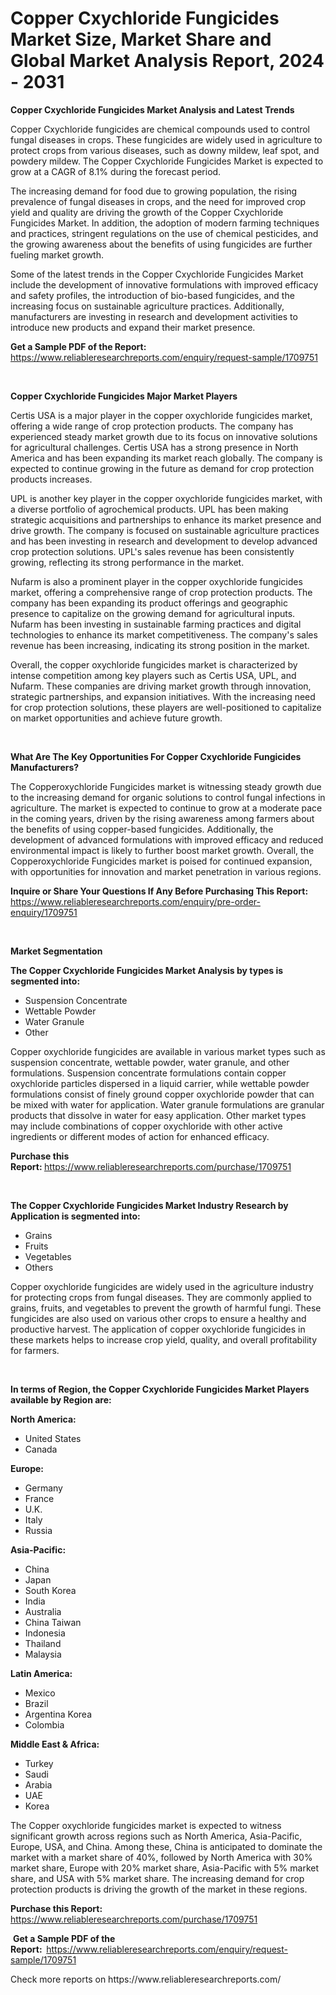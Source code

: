 <p><h1>Copper Cxychloride Fungicides Market Size, Market Share and Global Market Analysis Report, 2024 - 2031</h1></p><p><strong>Copper Cxychloride Fungicides Market Analysis and Latest Trends</strong></p>
<p><p>Copper Cxychloride fungicides are chemical compounds used to control fungal diseases in crops. These fungicides are widely used in agriculture to protect crops from various diseases, such as downy mildew, leaf spot, and powdery mildew. The Copper Cxychloride Fungicides Market is expected to grow at a CAGR of 8.1% during the forecast period.</p><p>The increasing demand for food due to growing population, the rising prevalence of fungal diseases in crops, and the need for improved crop yield and quality are driving the growth of the Copper Cxychloride Fungicides Market. In addition, the adoption of modern farming techniques and practices, stringent regulations on the use of chemical pesticides, and the growing awareness about the benefits of using fungicides are further fueling market growth.</p><p>Some of the latest trends in the Copper Cxychloride Fungicides Market include the development of innovative formulations with improved efficacy and safety profiles, the introduction of bio-based fungicides, and the increasing focus on sustainable agriculture practices. Additionally, manufacturers are investing in research and development activities to introduce new products and expand their market presence.</p></p>
<p><strong>Get a Sample PDF of the Report:&nbsp;</strong> <a href="https://www.reliableresearchreports.com/enquiry/request-sample/1709751">https://www.reliableresearchreports.com/enquiry/request-sample/1709751</a></p>
<p>&nbsp;</p>
<p><strong>Copper Cxychloride Fungicides Major Market Players</strong></p>
<p><p>Certis USA is a major player in the copper oxychloride fungicides market, offering a wide range of crop protection products. The company has experienced steady market growth due to its focus on innovative solutions for agricultural challenges. Certis USA has a strong presence in North America and has been expanding its market reach globally. The company is expected to continue growing in the future as demand for crop protection products increases.</p><p>UPL is another key player in the copper oxychloride fungicides market, with a diverse portfolio of agrochemical products. UPL has been making strategic acquisitions and partnerships to enhance its market presence and drive growth. The company is focused on sustainable agriculture practices and has been investing in research and development to develop advanced crop protection solutions. UPL's sales revenue has been consistently growing, reflecting its strong performance in the market.</p><p>Nufarm is also a prominent player in the copper oxychloride fungicides market, offering a comprehensive range of crop protection products. The company has been expanding its product offerings and geographic presence to capitalize on the growing demand for agricultural inputs. Nufarm has been investing in sustainable farming practices and digital technologies to enhance its market competitiveness. The company's sales revenue has been increasing, indicating its strong position in the market.</p><p>Overall, the copper oxychloride fungicides market is characterized by intense competition among key players such as Certis USA, UPL, and Nufarm. These companies are driving market growth through innovation, strategic partnerships, and expansion initiatives. With the increasing need for crop protection solutions, these players are well-positioned to capitalize on market opportunities and achieve future growth.</p></p>
<p>&nbsp;</p>
<p><strong>What Are The Key Opportunities For Copper Cxychloride Fungicides Manufacturers?</strong></p>
<p><p>The Copperoxychloride Fungicides market is witnessing steady growth due to the increasing demand for organic solutions to control fungal infections in agriculture. The market is expected to continue to grow at a moderate pace in the coming years, driven by the rising awareness among farmers about the benefits of using copper-based fungicides. Additionally, the development of advanced formulations with improved efficacy and reduced environmental impact is likely to further boost market growth. Overall, the Copperoxychloride Fungicides market is poised for continued expansion, with opportunities for innovation and market penetration in various regions.</p></p>
<p><strong>Inquire or Share Your Questions If Any Before Purchasing This Report:</strong> <a href="https://www.reliableresearchreports.com/enquiry/pre-order-enquiry/1709751">https://www.reliableresearchreports.com/enquiry/pre-order-enquiry/1709751</a></p>
<p>&nbsp;</p>
<p><strong>Market Segmentation</strong></p>
<p><strong>The Copper Cxychloride Fungicides Market Analysis by types is segmented into:</strong></p>
<p><ul><li>Suspension Concentrate</li><li>Wettable Powder</li><li>Water Granule</li><li>Other</li></ul></p>
<p><p>Copper oxychloride fungicides are available in various market types such as suspension concentrate, wettable powder, water granule, and other formulations. Suspension concentrate formulations contain copper oxychloride particles dispersed in a liquid carrier, while wettable powder formulations consist of finely ground copper oxychloride powder that can be mixed with water for application. Water granule formulations are granular products that dissolve in water for easy application. Other market types may include combinations of copper oxychloride with other active ingredients or different modes of action for enhanced efficacy.</p></p>
<p><strong>Purchase this Report:&nbsp;</strong><a href="https://www.reliableresearchreports.com/purchase/1709751">https://www.reliableresearchreports.com/purchase/1709751</a></p>
<p>&nbsp;</p>
<p><strong>The Copper Cxychloride Fungicides Market Industry Research by Application is segmented into:</strong></p>
<p><ul><li>Grains</li><li>Fruits</li><li>Vegetables</li><li>Others</li></ul></p>
<p><p>Copper oxychloride fungicides are widely used in the agriculture industry for protecting crops from fungal diseases. They are commonly applied to grains, fruits, and vegetables to prevent the growth of harmful fungi. These fungicides are also used on various other crops to ensure a healthy and productive harvest. The application of copper oxychloride fungicides in these markets helps to increase crop yield, quality, and overall profitability for farmers.</p></p>
<p>&nbsp;</p>
<p><strong>In terms of Region, the Copper Cxychloride Fungicides Market Players available by Region are:</strong></p>
<p>
    <p> <strong> North America: </strong>
        <ul>
            <li>United States</li>
            <li>Canada</li>
        </ul>
        </p> 
    <p> <strong> Europe: </strong>
        <ul>
            <li>Germany</li>
            <li>France</li>
            <li>U.K.</li>
            <li>Italy</li>
            <li>Russia</li>
        </ul>
        </p> 
    <p> <strong> Asia-Pacific: </strong>
        <ul>
            <li>China</li>
            <li>Japan</li>
            <li>South Korea</li>
            <li>India</li>
            <li>Australia</li>
            <li>China Taiwan</li>
            <li>Indonesia</li>
            <li>Thailand</li>
            <li>Malaysia</li>
        </ul>
        </p> 
    <p> <strong> Latin America: </strong>
        <ul>
            <li>Mexico</li>
            <li>Brazil</li>
            <li>Argentina Korea</li>
            <li>Colombia</li>
        </ul>
        </p> 
    <p> <strong> Middle East & Africa: </strong>
        <ul>
            <li>Turkey</li>
            <li>Saudi</li>
            <li>Arabia</li>
            <li>UAE</li>
            <li>Korea</li>
        </ul>
    </p>
    </p>
<p><p>The Copper oxychloride fungicides market is expected to witness significant growth across regions such as North America, Asia-Pacific, Europe, USA, and China. Among these, China is anticipated to dominate the market with a market share of 40%, followed by North America with 30% market share, Europe with 20% market share, Asia-Pacific with 5% market share, and USA with 5% market share. The increasing demand for crop protection products is driving the growth of the market in these regions.</p></p>
<p><strong>Purchase this Report: </strong><a href="https://www.reliableresearchreports.com/purchase/1709751">https://www.reliableresearchreports.com/purchase/1709751</a></p>
<p>&nbsp;<strong>Get a Sample PDF of the Report:&nbsp;&nbsp;</strong><a href="https://www.reliableresearchreports.com/enquiry/request-sample/1709751">https://www.reliableresearchreports.com/enquiry/request-sample/1709751</a></p>
<p><strong></strong></p>
<p>Check more reports on https://www.reliableresearchreports.com/</p>